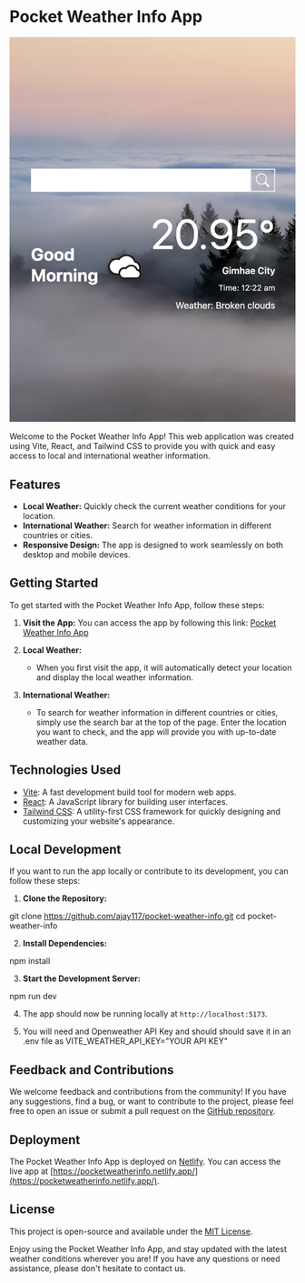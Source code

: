 # Pocket Weather Info App

![Pocket Weather Info App Screenshot](./src/assets/pocketweatherinfo.png)

Welcome to the Pocket Weather Info App! This web application was created using Vite, React, and Tailwind CSS to provide you with quick and easy access to local and international weather information.

## Features

- **Local Weather:** Quickly check the current weather conditions for your location.
- **International Weather:** Search for weather information in different countries or cities.
- **Responsive Design:** The app is designed to work seamlessly on both desktop and mobile devices.

## Getting Started

To get started with the Pocket Weather Info App, follow these steps:

1. **Visit the App:** You can access the app by following this link: [Pocket Weather Info App](https://pocketweatherinfo.netlify.app/)

2. **Local Weather:**

   - When you first visit the app, it will automatically detect your location and display the local weather information.

3. **International Weather:**
   - To search for weather information in different countries or cities, simply use the search bar at the top of the page. Enter the location you want to check, and the app will provide you with up-to-date weather data.

## Technologies Used

- [Vite](https://vitejs.dev/): A fast development build tool for modern web apps.
- [React](https://reactjs.org/): A JavaScript library for building user interfaces.
- [Tailwind CSS](https://tailwindcss.com/): A utility-first CSS framework for quickly designing and customizing your website's appearance.

## Local Development

If you want to run the app locally or contribute to its development, you can follow these steps:

1. **Clone the Repository:**

git clone https://github.com/ajay117/pocket-weather-info.git
cd pocket-weather-info

2. **Install Dependencies:**

npm install

3. **Start the Development Server:**

npm run dev

4. The app should now be running locally at `http://localhost:5173`.

5. You will need and Openweather API Key and should should save it in an .env file as VITE_WEATHER_API_KEY="YOUR API KEY"

## Feedback and Contributions

We welcome feedback and contributions from the community! If you have any suggestions, find a bug, or want to contribute to the project, please feel free to open an issue or submit a pull request on the [GitHub repository](https://github.com/ajay117/pocketweatherinfo).

## Deployment

The Pocket Weather Info App is deployed on [Netlify](https://www.netlify.com/). You can access the live app at [https://pocketweatherinfo.netlify.app/](https://pocketweatherinfo.netlify.app/).

## License

This project is open-source and available under the [MIT License](LICENSE).

Enjoy using the Pocket Weather Info App, and stay updated with the latest weather conditions wherever you are! If you have any questions or need assistance, please don't hesitate to contact us.
